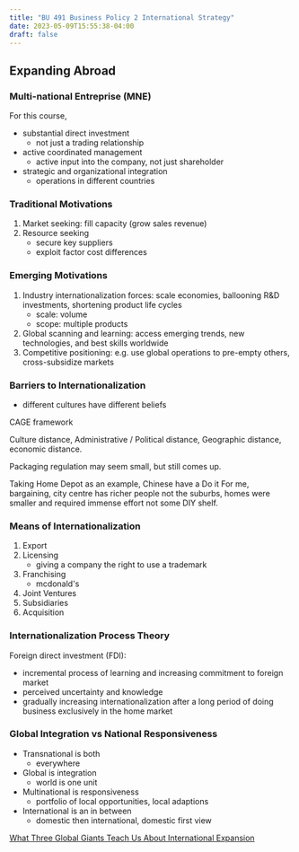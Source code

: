 ```yaml
---
title: "BU 491 Business Policy 2 International Strategy"
date: 2023-05-09T15:55:38-04:00
draft: false
---
```


## Expanding Abroad

### Multi-national Entreprise (MNE)

For this course,

- substantial direct investment
  - not just a trading relationship
- active coordinated management
  - active input into the company, not just shareholder
- strategic and organizational integration
  - operations in different countries

### Traditional Motivations

1. Market seeking: fill capacity (grow sales revenue)
2. Resource seeking
    - secure key suppliers
    - exploit factor cost differences

### Emerging Motivations

1. Industry internationalization forces: scale economies, ballooning R&D investments, shortening product life cycles
    - scale: volume
    - scope: multiple products
2. Global scanning and learning: access emerging trends, new technologies, and best skills worldwide
3. Competitive positioning: e.g. use global operations to pre-empty others, cross-subsidize markets

### Barriers to Internationalization

- different cultures have different beliefs

CAGE framework

Culture distance, Administrative / Political distance, Geographic distance, economic distance.

Packaging regulation may seem small, but still comes up.

Taking Home Depot as an example, Chinese have a Do it For me, bargaining, city centre has richer people not the suburbs, homes were smaller and required immense effort not some DIY shelf.

### Means of Internationalization

1. Export
2. Licensing
    - giving a company the right to use a trademark
3. Franchising
    - mcdonald's
4. Joint Ventures
5. Subsidiaries
6. Acquisition

### Internationalization Process Theory

Foreign direct investment (FDI):

- incremental process of learning and increasing commitment to foreign market
- perceived uncertainty and knowledge
- gradually increasing internationalization after a long period of doing business exclusively in the home market

### Global Integration vs National Responsiveness

- Transnational is both
  - everywhere
- Global is integration
  - world is one unit
- Multinational is responsiveness
  - portfolio of local opportunities, local adaptions
- International is an in between
  - domestic then international, domestic first view

[What Three Global Giants Teach Us About International Expansion](https://velocityglobal.com/blog/what-three-global-giants-teach-us-about-international-expansion)
